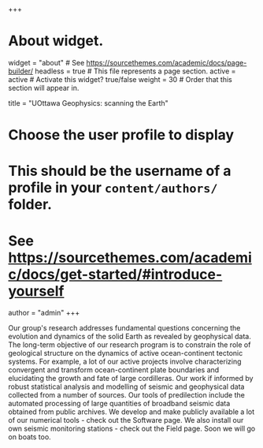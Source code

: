 +++
# About widget.
widget = "about"  # See https://sourcethemes.com/academic/docs/page-builder/
headless = true  # This file represents a page section.
active = active  # Activate this widget? true/false
weight = 30  # Order that this section will appear in.

title = "UOttawa Geophysics: scanning the Earth"

# Choose the user profile to display
# This should be the username of a profile in your `content/authors/` folder.
# See https://sourcethemes.com/academic/docs/get-started/#introduce-yourself
author = "admin"
+++

Our group's research addresses fundamental questions concerning the evolution and dynamics of the solid Earth
as revealed by geophysical data. The long-term objective of our research program is to constrain the
role of geological structure on the dynamics of active ocean-continent tectonic systems. For example, a lot of our active projects involve characterizing convergent and transform ocean-continent plate
boundaries and elucidating the growth and fate of large cordilleras. Our work if informed by robust statistical analysis and modelling of seismic and geophysical data collected from a number of sources. Our tools of predilection include the automated processing of large quantities of broadband seismic data obtained from public archives. We develop and make publicly available a lot of our numerical tools - check out the Software page. We also install our own seismic monitoring stations - check out the Field page. Soon we will go on boats too. 